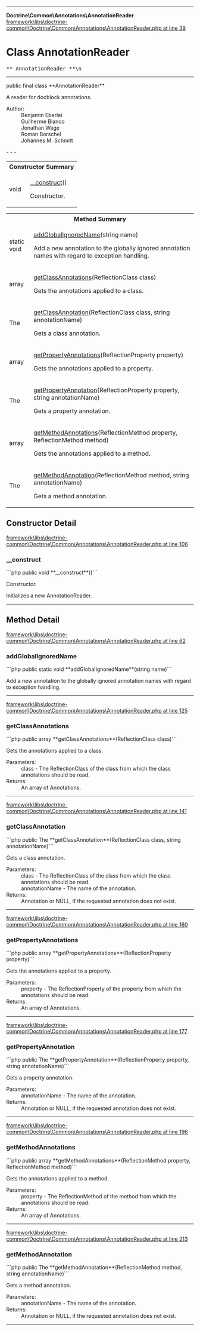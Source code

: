 - - -

**Doctrine\Common\Annotations\AnnotationReader**
<a href="https://github.com/JeyDotC/Hirudo-docs/blob/master/source/framework/libs/doctrine-common/Doctrine/Common/Annotations/AnnotationReader.php.md#line39" class="location">framework\libs\doctrine-common\Doctrine\Common\Annotations\AnnotationReader.php at line 39</a>

# Class AnnotationReader #

<pre class="tree">** AnnotationReader **\n</pre>

- - -

<p class="signature">public final  class **AnnotationReader**</p>

<div class="comment" id="overview_description"><p>A reader for docblock annotations.</p></div>

<dl>
<dt>Author:</dt>
<dd>Benjamin Eberlei <kontakt@beberlei.de></dd>
<dd>Guilherme Blanco <guilhermeblanco@hotmail.com></dd>
<dd>Jonathan Wage <jonwage@gmail.com></dd>
<dd>Roman Borschel <roman@code-factory.org></dd>
<dd>Johannes M. Schmitt <schmittjoh@gmail.com></dd>
</dl>
- - -

<table id="summary_constructor">
<tr><th colspan="2">Constructor Summary</th></tr>
<tr>
<td class="type"> void</td>
<td class="description"><p class="name"><a href="#__construct()">__construct</a>()</p><p class="description">Constructor.
</p></td>
</tr>
</table>

<table id="summary_method">
<tr><th colspan="2">Method Summary</th></tr>
<tr>
<td class="type">static  void</td>
<td class="description"><p class="name"><a href="#addGlobalIgnoredName()">addGlobalIgnoredName</a>(string name)</p><p class="description">Add a new annotation to the globally ignored annotation names with regard to exception handling.</p></td>
</tr>
<tr>
<td class="type"> array</td>
<td class="description"><p class="name"><a href="#getClassAnnotations()">getClassAnnotations</a>(ReflectionClass class)</p><p class="description">Gets the annotations applied to a class.</p></td>
</tr>
<tr>
<td class="type"> The</td>
<td class="description"><p class="name"><a href="#getClassAnnotation()">getClassAnnotation</a>(ReflectionClass class, string annotationName)</p><p class="description">Gets a class annotation.</p></td>
</tr>
<tr>
<td class="type"> array</td>
<td class="description"><p class="name"><a href="#getPropertyAnnotations()">getPropertyAnnotations</a>(ReflectionProperty property)</p><p class="description">Gets the annotations applied to a property.</p></td>
</tr>
<tr>
<td class="type"> The</td>
<td class="description"><p class="name"><a href="#getPropertyAnnotation()">getPropertyAnnotation</a>(ReflectionProperty property, string annotationName)</p><p class="description">Gets a property annotation.</p></td>
</tr>
<tr>
<td class="type"> array</td>
<td class="description"><p class="name"><a href="#getMethodAnnotations()">getMethodAnnotations</a>(ReflectionMethod property, ReflectionMethod method)</p><p class="description">Gets the annotations applied to a method.</p></td>
</tr>
<tr>
<td class="type"> The</td>
<td class="description"><p class="name"><a href="#getMethodAnnotation()">getMethodAnnotation</a>(ReflectionMethod method, string annotationName)</p><p class="description">Gets a method annotation.</p></td>
</tr>
</table>

<h2 id="detail_method">Constructor Detail</h2>
<a href="https://github.com/JeyDotC/Hirudo-docs/blob/master/source/framework/libs/doctrine-common/Doctrine/Common/Annotations/AnnotationReader.php.md#line106" class="location">framework\libs\doctrine-common\Doctrine\Common\Annotations\AnnotationReader.php at line 106</a>

<h3 id="__construct()">__construct</h3>
```php
public  void **__construct**()```
<div class="details">
<p>Constructor.</p><p>Initializes a new AnnotationReader.</p></div>

- - -

<h2 id="detail_method">Method Detail</h2>
<a href="https://github.com/JeyDotC/Hirudo-docs/blob/master/source/framework/libs/doctrine-common/Doctrine/Common/Annotations/AnnotationReader.php.md#line62" class="location">framework\libs\doctrine-common\Doctrine\Common\Annotations\AnnotationReader.php at line 62</a>

<h3 id="addGlobalIgnoredName()">addGlobalIgnoredName</h3>
```php
public static  void **addGlobalIgnoredName**(string name)```
<div class="details">
<p>Add a new annotation to the globally ignored annotation names with regard to exception handling.</p></div>

- - -

<a href="https://github.com/JeyDotC/Hirudo-docs/blob/master/source/framework/libs/doctrine-common/Doctrine/Common/Annotations/AnnotationReader.php.md#line125" class="location">framework\libs\doctrine-common\Doctrine\Common\Annotations\AnnotationReader.php at line 125</a>

<h3 id="getClassAnnotations()">getClassAnnotations</h3>
```php
public  array **getClassAnnotations**(ReflectionClass class)```
<div class="details">
<p>Gets the annotations applied to a class.</p><dl>
<dt>Parameters:</dt>
<dd>class - The ReflectionClass of the class from which the class annotations should be read.</dd>
<dt>Returns:</dt>
<dd>An array of Annotations.</dd>
</dl>
</div>

- - -

<a href="https://github.com/JeyDotC/Hirudo-docs/blob/master/source/framework/libs/doctrine-common/Doctrine/Common/Annotations/AnnotationReader.php.md#line141" class="location">framework\libs\doctrine-common\Doctrine\Common\Annotations\AnnotationReader.php at line 141</a>

<h3 id="getClassAnnotation()">getClassAnnotation</h3>
```php
public  The **getClassAnnotation**(ReflectionClass class, string annotationName)```
<div class="details">
<p>Gets a class annotation.</p><dl>
<dt>Parameters:</dt>
<dd>class - The ReflectionClass of the class from which the class annotations should be read.</dd>
<dd>annotationName - The name of the annotation.</dd>
<dt>Returns:</dt>
<dd>Annotation or NULL, if the requested annotation does not exist.</dd>
</dl>
</div>

- - -

<a href="https://github.com/JeyDotC/Hirudo-docs/blob/master/source/framework/libs/doctrine-common/Doctrine/Common/Annotations/AnnotationReader.php.md#line160" class="location">framework\libs\doctrine-common\Doctrine\Common\Annotations\AnnotationReader.php at line 160</a>

<h3 id="getPropertyAnnotations()">getPropertyAnnotations</h3>
```php
public  array **getPropertyAnnotations**(ReflectionProperty property)```
<div class="details">
<p>Gets the annotations applied to a property.</p><dl>
<dt>Parameters:</dt>
<dd>property - The ReflectionProperty of the property from which the annotations should be read.</dd>
<dt>Returns:</dt>
<dd>An array of Annotations.</dd>
</dl>
</div>

- - -

<a href="https://github.com/JeyDotC/Hirudo-docs/blob/master/source/framework/libs/doctrine-common/Doctrine/Common/Annotations/AnnotationReader.php.md#line177" class="location">framework\libs\doctrine-common\Doctrine\Common\Annotations\AnnotationReader.php at line 177</a>

<h3 id="getPropertyAnnotation()">getPropertyAnnotation</h3>
```php
public  The **getPropertyAnnotation**(ReflectionProperty property, string annotationName)```
<div class="details">
<p>Gets a property annotation.</p><dl>
<dt>Parameters:</dt>
<dd></dd>
<dd>annotationName - The name of the annotation.</dd>
<dt>Returns:</dt>
<dd>Annotation or NULL, if the requested annotation does not exist.</dd>
</dl>
</div>

- - -

<a href="https://github.com/JeyDotC/Hirudo-docs/blob/master/source/framework/libs/doctrine-common/Doctrine/Common/Annotations/AnnotationReader.php.md#line196" class="location">framework\libs\doctrine-common\Doctrine\Common\Annotations\AnnotationReader.php at line 196</a>

<h3 id="getMethodAnnotations()">getMethodAnnotations</h3>
```php
public  array **getMethodAnnotations**(ReflectionMethod property, ReflectionMethod method)```
<div class="details">
<p>Gets the annotations applied to a method.</p><dl>
<dt>Parameters:</dt>
<dd>property - The ReflectionMethod of the method from which the annotations should be read.</dd>
<dt>Returns:</dt>
<dd>An array of Annotations.</dd>
</dl>
</div>

- - -

<a href="https://github.com/JeyDotC/Hirudo-docs/blob/master/source/framework/libs/doctrine-common/Doctrine/Common/Annotations/AnnotationReader.php.md#line213" class="location">framework\libs\doctrine-common\Doctrine\Common\Annotations\AnnotationReader.php at line 213</a>

<h3 id="getMethodAnnotation()">getMethodAnnotation</h3>
```php
public  The **getMethodAnnotation**(ReflectionMethod method, string annotationName)```
<div class="details">
<p>Gets a method annotation.</p><dl>
<dt>Parameters:</dt>
<dd></dd>
<dd>annotationName - The name of the annotation.</dd>
<dt>Returns:</dt>
<dd>Annotation or NULL, if the requested annotation does not exist.</dd>
</dl>
</div>

- - -

